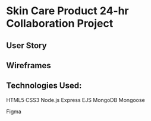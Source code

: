 # Skin Care Product 24-hr Collaboration Project

## User Story

## Wireframes

## Technologies Used:

HTML5
CSS3
Node.js
Express
EJS
MongoDB
Mongoose

Figma
